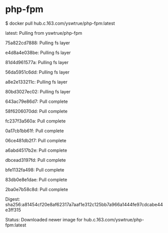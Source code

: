 # php-fpm

$ docker pull hub.c.163.com/yswtrue/php-fpm:latest

latest: Pulling from yswtrue/php-fpm

75a822cd7888: Pulling fs layer

e4d8a4e038be: Pulling fs layer

81d4d961577a: Pulling fs layer

56da5951c6dd: Pulling fs layer

a8e2e133211c: Pulling fs layer

80bd3027ec02: Pulling fs layer

643ac79e86d7: Pull complete

58f6206070dd: Pull complete

fc237f3a560a: Pull complete

0a17cb1bb61f: Pull complete

06ce481db2f7: Pull complete

a6abd4517b2e: Pull complete

dbcead3197fd: Pull complete

bfe1132fa498: Pull complete

83db0e8e1dae: Pull complete

2ba0e7b58c8d: Pull complete

Digest: sha256:a81454cf20e8af62317a7aaf1e312c125bb7a966a1444fe97cdcabe44e3ff315

Status: Downloaded newer image for hub.c.163.com/yswtrue/php-fpm:latest



